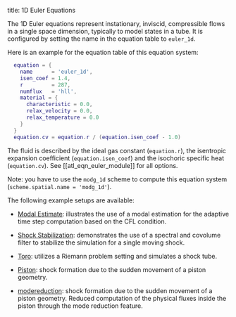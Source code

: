 title: 1D Euler Equations

The 1D Euler equations represent instationary, inviscid, compressible flows in
a single space dimension, typically to model states in a tube.
It is configured by setting the name in the equation table to `euler_1d`.

Here is an example for the equation table of this equation system:

```lua
  equation = {
    name      = 'euler_1d',
    isen_coef = 1.4,
    r         = 287,
    numflux   = 'hll',
    material = {
      characteristic = 0.0,
      relax_velocity = 0.0,
      relax_temperature = 0.0
    }
  }
  equation.cv = equation.r / (equation.isen_coef - 1.0)
```

The fluid is described by the ideal gas constant (`equation.r`), the
isentropic expansion coefficient (`equation.isen_coef`) and the isochoric
specific heat (`equation.cv`).
See [[atl_eqn_euler_module]] for all options.

Note: you have to use the `modg_1d` scheme to compute this equation
system (`scheme.spatial.name = 'modg_1d'`).

The following example setups are available:

* [Modal Estimate](modalEstimate): illustrates the use of a modal estimation
  for the adaptive time step computation based on the CFL condition.

* [Shock Stabilization](shock_stabilization_parallel): demonstrates the use
  of a spectral and covolume filter to stabilize the simulation for a single
  moving shock.

* [Toro](toro1_x): utilizes a Riemann problem setting and simulates a shock
  tube.

* [Piston](piston): shock formation due to the sudden movement of a piston 
  geometry.

* [modereduction](piston_modereduction): shock formation due to the sudden movement
  of a piston geometry. Reduced computation of the physical fluxes inside the piston
  through the mode reduction feature.

